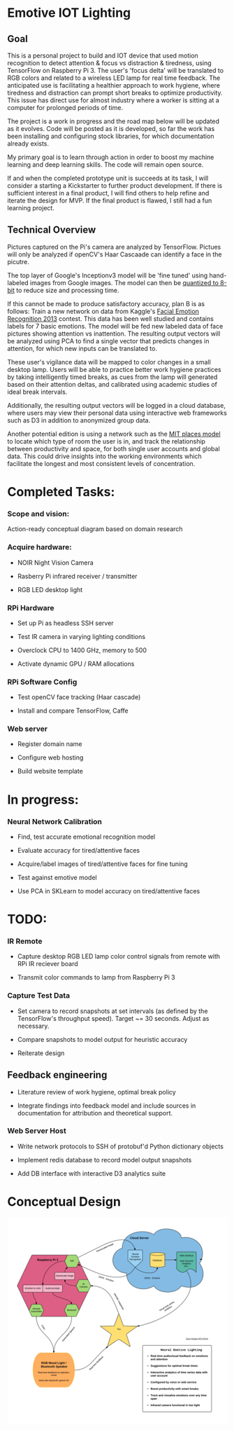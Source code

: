 # Emotive IOT Lighting

## Goal
This is a personal project to build and IOT device that used motion recognition to detect  attention & focus vs distraction & tiredness, using TensorFlow on Raspberry Pi 3. The user's 'focus delta' will be translated to RGB colors and related to a wireless LED lamp for real time feedback. The anticipated use is facilitating a healthier approach to work hygiene, where tiredness and distraction can prompt short breaks to optimize productivity.
This issue has direct use for almost industry where a worker is sitting at a computer for prolonged periods of time.

The project is a work in progress and the road map below will be updated as it evolves. 
Code will be posted as it is developed, so far the work has been installing and configuring stock libraries, for which documentation already exists.

My primary goal is to learn through action in order to boost my machine learning and deep learning skills. The code will remain open source. 

If and when the completed prototype unit is succeeds at its task, I will consider a starting a Kickstarter to further product development. If there is sufficient interest in a final product, I will find others to help refine and iterate the design for MVP. If the final product is flawed, I still had a fun learning project. 

## Technical Overview

Pictures captured on the Pi's camera are analyzed by TensorFlow. Pictues will only be analyzed if openCV's Haar Cascaade can identify a face in the picutre.

The top layer of Google's Inceptionv3 model will be 'fine tuned' using hand-labeled images from Google images. The model can then be [quantized to 8-bit](https://petewarden.com/2016/05/03/how-to-quantize-neural-networks-with-tensorflow/) to reduce size and processing time.

If this cannot be made to produce satisfactory accuracy, plan B is as follows:
Train a new network on data from Kaggle's [Facial Emotion Recognition 2013](https://www.kaggle.com/c/challenges-in-representation-learning-facial-expression-recognition-challenge/data) contest. This data has been well studied and contains labels for 7 basic emotions.
The model will be fed new labeled data of face pictures showing attention vs inattention.
The resulting output vectors will be analyzed using PCA to find a single vector that predicts changes in attention, for which new inputs can be translated to.

These user's vigilance data will be mapped to color changes in a small desktop lamp. Users will be able to practice better work hygiene practices by taking intelligently timed breaks, as cues from the lamp will generated based on their attention deltas, and calibrated using academic studies of ideal break intervals.

Additionally, the resulting output vectors will be logged in a cloud database, where users may view their personal data using interactive web frameworks such as D3 in addition to anonymized  group data.

Another potential edition is using a network such as the [MIT places model](https://github.com/metalbubble/places365) to locate which type of room the user is in, and track the relationship between productivity and space, for both single user accounts and global data. This could drive insights into the working environments which facilitate the longest and most consistent levels of concentration.

# Completed Tasks:

### Scope and vision:

  Action-ready conceptual diagram based on domain research

### Acquire hardware:
 
  * NOIR Night Vision Camera
  
  * Rasberry Pi infrared receiver / transmitter  
  
  * RGB LED desktop light

### RPi Hardware

  * Set up Pi as headless SSH server
  
  * Test IR camera in varying lighting conditions

  * Overclock CPU to 1400 GHz, memory to 500
  
  * Activate dynamic GPU / RAM allocations
  
### RPi Software Config
  
  * Test openCV face tracking (Haar cascade)
  
  * Install and compare TensorFlow, Caffe
  
### Web server

  * Register domain name
  
  * Configure web hosting
  
  * Build website template
  
  
# In progress:

### Neural Network Calibration

  * Find, test accurate emotional recognition model
  
  * Evaluate accuracy for tired/attentive faces
  
  * Acquire/label images of tired/attentive faces for fine tuning
  
  * Test against emotive model
  
  * Use PCA in SKLearn to model accuracy on tired/attentive faces
  
  
# TODO:  
  
### IR Remote

  * Capture desktop RGB LED lamp color control signals from remote with RPi IR reciever board
  
  * Transmit color commands to lamp from Raspberry Pi 3
  
### Capture Test Data

  * Set camera to record snapshots at set intervals (as defined by the TensorFlow's throughput speed). Target ~= 30 seconds. Adjust as necessary.
  
  * Compare snapshots to model output for heuristic accuracy
  
  * Reiterate design

## Feedback engineering

  * Literature review of work hygiene, optimal break policy

  * Integrate findings into feedback model and include sources in documentation for attribution and theoretical support.
  
### Web Server Host
   
  * Write network protocols to SSH of protobuf'd Python dictionary objects

  * Implement redis database to record model output snapshots
  
  * Add DB interface with interactive D3 analytics suite
  
  
# Conceptual Design
  
![alt text](https://github.com/N2ITN/RPi3_Tensor_Emotive/blob/master/images/Neural%20Emotion%20-%20Neural%20Feels.jpg)

